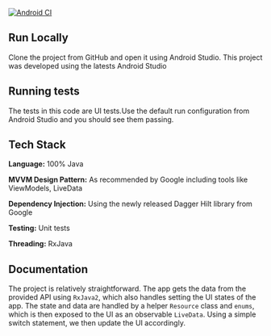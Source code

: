 [![Android CI](https://github.com/sammymutahigicheru/Payoneer/actions/workflows/main.yml/badge.svg)](https://github.com/sammymutahigicheru/Payoneer/actions/workflows/main.yml)

## Run Locally

Clone the project from GitHub and open it using Android Studio. This project was developed using the latests Android Studio

## Running tests

The tests in this code are UI tests.Use the default run configuration from Android Studio and you should see them passing.

## Tech Stack

**Language:** 100% Java

**MVVM Design Pattern:** As recommended by Google including tools like ViewModels, LiveData

**Dependency Injection:** Using the newly released Dagger Hilt library from Google

**Testing:** Unit tests

**Threading:** RxJava









## Documentation

The project is relatively straightforward. The app gets the data from the provided API using `RxJava2`, which also handles setting the UI states of the app. The state and data are handled by a helper `Resource` class and `enums`, which is then exposed to the UI as an observable `LiveData`. Using a simple switch statement, we then update the UI accordingly.

  
